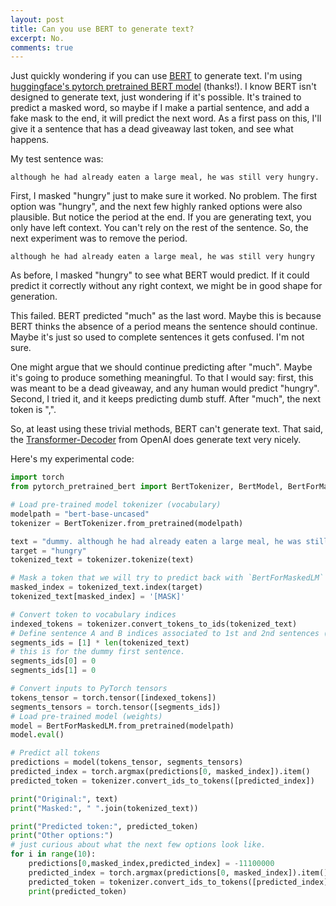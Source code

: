 ```yaml
---
layout: post
title: Can you use BERT to generate text?
excerpt: No.
comments: true
---
```


Just quickly wondering if you can use [BERT](https://arxiv.org/abs/1810.04805) to generate text. I'm using [huggingface's pytorch pretrained BERT model](https://github.com/huggingface/pytorch-pretrained-BERT/) (thanks!). I know BERT isn't designed to generate text, just wondering if it's possible. It's trained to predict a masked word, so maybe if I make a partial sentence, and add a fake mask to the end, it will predict the next word. As a first pass on this, I'll give it a sentence that has a dead giveaway last token, and see what happens. 

My test sentence was: 
```
although he had already eaten a large meal, he was still very hungry.
```

First, I masked "hungry" just to make sure it worked. No problem. The first option was "hungry", and the next few highly ranked options were also plausible. But notice the period at the end. If you are generating text, you only have left context. You can't rely on the rest of the sentence. So, the next experiment was to remove the period.

```
although he had already eaten a large meal, he was still very hungry
```

As before, I masked "hungry" to see what BERT would predict. If it could predict it correctly without any right context, we might be in good shape for generation.

This failed. BERT predicted "much" as the last word. Maybe this is because BERT thinks the absence of a period means the sentence should continue. Maybe it's just so used to complete sentences it gets confused. I'm not sure.

One might argue that we should continue predicting after "much". Maybe it's going to produce something meaningful. To that I would say: first, this was meant to be a dead giveaway, and any human would predict "hungry". Second, I tried it, and it keeps predicting dumb stuff. After "much", the next token is ",".

So, at least using these trivial methods, BERT can't generate text. That said, the [Transformer-Decoder](https://github.com/huggingface/pytorch-openai-transformer-lm) from OpenAI does generate text very nicely.

Here's my experimental code:

```python
import torch
from pytorch_pretrained_bert import BertTokenizer, BertModel, BertForMaskedLM

# Load pre-trained model tokenizer (vocabulary)
modelpath = "bert-base-uncased"
tokenizer = BertTokenizer.from_pretrained(modelpath)

text = "dummy. although he had already eaten a large meal, he was still very hungry."
target = "hungry"
tokenized_text = tokenizer.tokenize(text)

# Mask a token that we will try to predict back with `BertForMaskedLM`
masked_index = tokenized_text.index(target)
tokenized_text[masked_index] = '[MASK]'

# Convert token to vocabulary indices
indexed_tokens = tokenizer.convert_tokens_to_ids(tokenized_text)
# Define sentence A and B indices associated to 1st and 2nd sentences (see paper)
segments_ids = [1] * len(tokenized_text)
# this is for the dummy first sentence. 
segments_ids[0] = 0
segments_ids[1] = 0

# Convert inputs to PyTorch tensors
tokens_tensor = torch.tensor([indexed_tokens])
segments_tensors = torch.tensor([segments_ids])
# Load pre-trained model (weights)
model = BertForMaskedLM.from_pretrained(modelpath)
model.eval()

# Predict all tokens
predictions = model(tokens_tensor, segments_tensors)
predicted_index = torch.argmax(predictions[0, masked_index]).item()
predicted_token = tokenizer.convert_ids_to_tokens([predicted_index])

print("Original:", text)
print("Masked:", " ".join(tokenized_text))

print("Predicted token:", predicted_token)
print("Other options:")
# just curious about what the next few options look like.
for i in range(10):
    predictions[0,masked_index,predicted_index] = -11100000
    predicted_index = torch.argmax(predictions[0, masked_index]).item()
    predicted_token = tokenizer.convert_ids_to_tokens([predicted_index])
    print(predicted_token)

```
